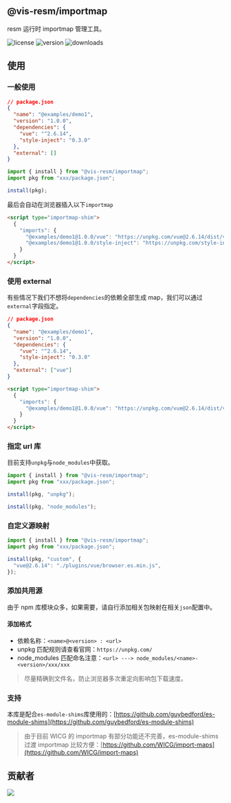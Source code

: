## @vis-resm/importmap

resm 运行时 importmap 管理工具。

  <img alt="license" src="https://img.shields.io/npm/l/@vis-resm/importmap?color=blue">
  <img alt="version" src="https://img.shields.io/npm/v/@vis-resm/importmap?color=light">
  <img alt="downloads" src="https://img.shields.io/npm/dt/@vis-resm/importmap">

## 使用

### 一般使用

```json
// package.json
{
  "name": "@examples/demo1",
  "version": "1.0.0",
  "dependencies": {
    "vue": "^2.6.14",
    "style-inject": "0.3.0"
  },
  "external": []
}
```

```js
import { install } from "@vis-resm/importmap";
import pkg from "xxx/package.json";

install(pkg);
```

最后会自动在浏览器插入以下`importmap`

```html
<script type="importmap-shim">
  {
    "imports": {
      "@examples/demo1@1.0.0/vue": "https://unpkg.com/vue@2.6.14/dist/vue.esm.browser.min.js",
      "@examples/demo1@1.0.0/style-inject": "https://unpkg.com/style-inject@0.3.0/dist/style-inject.es.js",
    }
  }
</script>
```

### 使用 external

有些情况下我们不想将`dependencies`的依赖全部生成 map，我们可以通过`external`字段指定。

```json
// package.json
{
  "name": "@examples/demo1",
  "version": "1.0.0",
  "dependencies": {
    "vue": "^2.6.14",
    "style-inject": "0.3.0"
  },
  "external": ["vue"]
}
```

```html
<script type="importmap-shim">
  {
    "imports": {
      "@examples/demo1@1.0.0/vue": "https://unpkg.com/vue@2.6.14/dist/vue.esm.browser.min.js"
    }
  }
</script>
```

### 指定 url 库

目前支持`unpkg`与`node_modules`中获取。

```js
import { install } from "@vis-resm/importmap";
import pkg from "xxx/package.json";

install(pkg, "unpkg");

install(pkg, "node_modules");
```

### 自定义源映射

```js
import { install } from "@vis-resm/importmap";
import pkg from "xxx/package.json";

install(pkg, "custom", {
  "vue@2.6.14": "./plugins/vue/browser.es.min.js",
});
```

### 添加共用源

由于 npm 库模块众多，如果需要，请自行添加相关包映射在相关`json`配置中。

#### 添加格式

- 依赖名称：`<name>@<version> : <url>`
- unpkg 匹配规则请查看官网：`https://unpkg.com/`
- node_modules 匹配命名注意：`<url> ---> node_modules/<name>-<version>/xxx/xxx`

> 尽量精确到文件名，防止浏览器多次重定向影响包下载速度。

### 支持

本库是配合`es-module-shims`库使用的：[https://github.com/guybedford/es-module-shims](https://github.com/guybedford/es-module-shims)

> 由于目前 WICG 的 importmap 有部分功能还不完善，es-module-shims 过渡 importmap 比较方便：[https://github.com/WICG/import-maps](https://github.com/WICG/import-maps)

## 贡献者

<a href="https://github.com/Shiotsukikaedesari/vis-resm-ui/graphs/contributors">
  <img src="https://contrib.rocks/image?repo=Shiotsukikaedesari/vis-resm-ui" />
</a>
